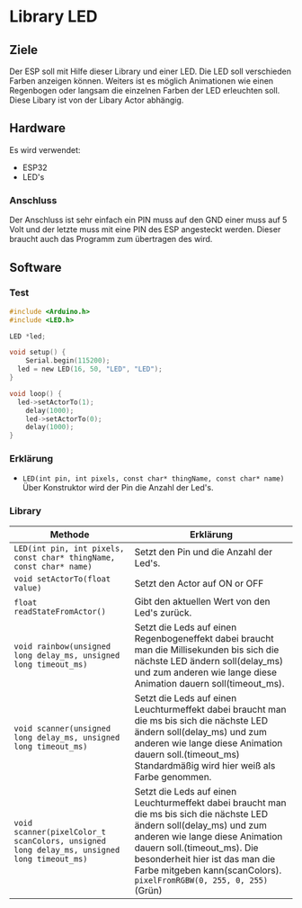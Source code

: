 # Library LED

## Ziele

Der ESP soll mit Hilfe dieser Library und einer LED. Die LED soll verschieden Farben anzeigen können. Weiters ist es möglich Animationen wie einen Regenbogen oder langsam die einzelnen Farben der LED erleuchten soll.
Diese Libary ist von der Libary Actor abhängig.

## Hardware

Es wird verwendet: 
* ESP32
* LED's

### Anschluss

Der Anschluss ist sehr einfach ein PIN muss auf den GND einer muss auf 5 Volt und der letzte muss mit eine PIN des ESP angesteckt werden. Dieser braucht auch das Programm zum übertragen des wird. 

## Software

### Test

```c
#include <Arduino.h>
#include <LED.h>

LED *led;

void setup() {
	Serial.begin(115200);
  led = new LED(16, 50, "LED", "LED");
}

void loop() {
  led->setActorTo(1);
	delay(1000);
	led->setActorTo(0);
	delay(1000);
}
```

### Erklärung

* ```LED(int pin, int pixels, const char* thingName, const char* name)``` Über Konstruktor wird der Pin die Anzahl der Led's.

### Library

|Methode| Erklärung |
|-|-|
|```LED(int pin, int pixels, const char* thingName, const char* name)```| Setzt den Pin und die Anzahl der Led's. |
|```void setActorTo(float value)``` | Setzt den Actor auf ON or OFF |
|```float readStateFromActor()``` | Gibt den aktuellen Wert von den Led's zurück. |
|```void rainbow(unsigned long delay_ms, unsigned long timeout_ms)```| Setzt die Leds auf einen Regenbogeneffekt dabei braucht man die Millisekunden bis sich die nächste LED ändern soll(delay_ms) und zum anderen wie lange diese Animation dauern soll(timeout_ms). |
|```void scanner(unsigned long delay_ms, unsigned long timeout_ms)```| Setzt die Leds auf einen Leuchturmeffekt dabei braucht man die ms bis sich die nächste LED ändern soll(delay_ms) und zum anderen wie lange diese Animation dauern soll.(timeout_ms) Standardmäßig wird hier weiß als Farbe genommen.|
|```void scanner(pixelColor_t scanColors, unsigned long delay_ms, unsigned long timeout_ms)```| Setzt die Leds auf einen Leuchturmeffekt dabei braucht man die ms bis sich die nächste LED ändern soll(delay_ms) und zum anderen wie lange diese Animation dauern soll.(timeout_ms). Die besonderheit hier ist das man die Farbe mitgeben kann(scanColors). ``` pixelFromRGBW(0, 255, 0, 255) ```(Grün)|
